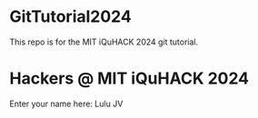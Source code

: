 # GitTutorial2024
This repo is for the MIT iQuHACK 2024 git tutorial. 

# Hackers @ MIT iQuHACK 2024 

Enter your name here:
Lulu JV

